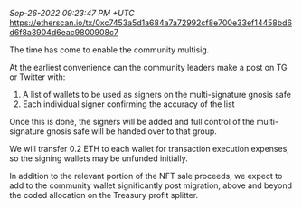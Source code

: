 _Sep-26-2022 09:23:47 PM +UTC_\
https://etherscan.io/tx/0xc7453a5d1a684a7a72992cf8e700e33ef14458bd6d6f8a3904d6eac9800908c7

The time has come to enable the community multisig.

At the earliest convenience can the community leaders make a post on TG or Twitter with:

1. A list of wallets to be used as signers on the multi-signature gnosis safe
2. Each individual signer confirming the accuracy of the list

Once this is done, the signers will be added and full control of the multi-signature gnosis safe will be handed over to that group.

We will transfer 0.2 ETH to each wallet for transaction execution expenses, so the signing wallets may be unfunded initially.

In addition to the relevant portion of the NFT sale proceeds, we expect to add to the community wallet significantly post migration, above and beyond the coded allocation on the Treasury profit splitter.
